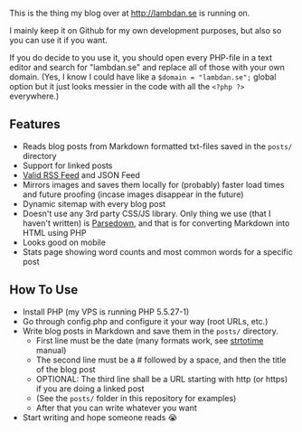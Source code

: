 This is the thing my blog over at http://lambdan.se is running on.

I mainly keep it on Github for my own development purposes, but also so you can use it if you want.

If you do decide to you use it, you should open every PHP-file in a text editor and search for "lambdan.se" and replace all of those with your own domain. 
(Yes, I know I could have like a `$domain = "lambdan.se";` global option but it just looks messier in the code with all the `<?php ?>` everywhere.)

## Features

- Reads blog posts from Markdown formatted txt-files saved in the `posts/` directory 
- Support for linked posts
- [Valid RSS Feed][rss] and JSON Feed
- Mirrors images and saves them locally for (probably) faster load times and future proofing (incase images disappear in the future)
- Dynamic sitemap with every blog post
- Doesn't use any 3rd party CSS/JS library. Only thing we use (that I haven't written) is [Parsedown][pd], and that is for converting Markdown into HTML using PHP
- Looks good on mobile
- Stats page showing word counts and most common words for a specific post

## How To Use

- Install PHP (my VPS is running PHP 5.5.27-1)
- Go through config.php and configure it your way (root URLs, etc.)
- Write blog posts in Markdown and save them in the `posts/` directory. 
	- First line must be the date (many formats work, see [strtotime][strtotime] manual)
	- The second line must be a # followed by a space, and then the title of the blog post
	- OPTIONAL: The third line shall be a URL starting with http (or https) if you are doing a linked post
	- (See the `posts/` folder in this repository for examples)
	- After that you can write whatever you want
- Start writing and hope someone reads 😭

[pd]: http://parsedown.org
[strtotime]: http://php.net/manual/en/function.strtotime.php
[rss]: https://validator.w3.org/feed/check.cgi?url=lambdan.se%2Frss
